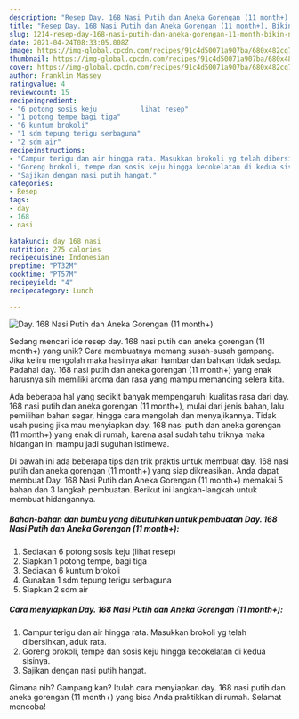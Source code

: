 ```yaml
---
description: "Resep Day. 168 Nasi Putih dan Aneka Gorengan (11 month+), Bikin Ngiler"
title: "Resep Day. 168 Nasi Putih dan Aneka Gorengan (11 month+), Bikin Ngiler"
slug: 1214-resep-day-168-nasi-putih-dan-aneka-gorengan-11-month-bikin-ngiler
date: 2021-04-24T08:33:05.008Z
image: https://img-global.cpcdn.com/recipes/91c4d50071a907ba/680x482cq70/day-168-nasi-putih-dan-aneka-gorengan-11-month-foto-resep-utama.jpg
thumbnail: https://img-global.cpcdn.com/recipes/91c4d50071a907ba/680x482cq70/day-168-nasi-putih-dan-aneka-gorengan-11-month-foto-resep-utama.jpg
cover: https://img-global.cpcdn.com/recipes/91c4d50071a907ba/680x482cq70/day-168-nasi-putih-dan-aneka-gorengan-11-month-foto-resep-utama.jpg
author: Franklin Massey
ratingvalue: 4
reviewcount: 15
recipeingredient:
- "6 potong sosis keju           lihat resep"
- "1 potong tempe bagi tiga"
- "6 kuntum brokoli"
- "1 sdm tepung terigu serbaguna"
- "2 sdm air"
recipeinstructions:
- "Campur terigu dan air hingga rata. Masukkan brokoli yg telah dibersihkan, aduk rata."
- "Goreng brokoli, tempe dan sosis keju hingga kecokelatan di kedua sisinya."
- "Sajikan dengan nasi putih hangat."
categories:
- Resep
tags:
- day
- 168
- nasi

katakunci: day 168 nasi 
nutrition: 275 calories
recipecuisine: Indonesian
preptime: "PT32M"
cooktime: "PT57M"
recipeyield: "4"
recipecategory: Lunch

---
```



![Day. 168 Nasi Putih dan Aneka Gorengan (11 month+)](https://img-global.cpcdn.com/recipes/91c4d50071a907ba/680x482cq70/day-168-nasi-putih-dan-aneka-gorengan-11-month-foto-resep-utama.jpg)

Sedang mencari ide resep day. 168 nasi putih dan aneka gorengan (11 month+) yang unik? Cara membuatnya memang susah-susah gampang. Jika keliru mengolah maka hasilnya akan hambar dan bahkan tidak sedap. Padahal day. 168 nasi putih dan aneka gorengan (11 month+) yang enak harusnya sih memiliki aroma dan rasa yang mampu memancing selera kita.

Ada beberapa hal yang sedikit banyak mempengaruhi kualitas rasa dari day. 168 nasi putih dan aneka gorengan (11 month+), mulai dari jenis bahan, lalu pemilihan bahan segar, hingga cara mengolah dan menyajikannya. Tidak usah pusing jika mau menyiapkan day. 168 nasi putih dan aneka gorengan (11 month+) yang enak di rumah, karena asal sudah tahu triknya maka hidangan ini mampu jadi suguhan istimewa.




Di bawah ini ada beberapa tips dan trik praktis untuk membuat day. 168 nasi putih dan aneka gorengan (11 month+) yang siap dikreasikan. Anda dapat membuat Day. 168 Nasi Putih dan Aneka Gorengan (11 month+) memakai 5 bahan dan 3 langkah pembuatan. Berikut ini langkah-langkah untuk membuat hidangannya.

<!--inarticleads1-->

##### Bahan-bahan dan bumbu yang dibutuhkan untuk pembuatan Day. 168 Nasi Putih dan Aneka Gorengan (11 month+):

1. Sediakan 6 potong sosis keju           (lihat resep)
1. Siapkan 1 potong tempe, bagi tiga
1. Sediakan 6 kuntum brokoli
1. Gunakan 1 sdm tepung terigu serbaguna
1. Siapkan 2 sdm air




<!--inarticleads2-->

##### Cara menyiapkan Day. 168 Nasi Putih dan Aneka Gorengan (11 month+):

1. Campur terigu dan air hingga rata. Masukkan brokoli yg telah dibersihkan, aduk rata.
1. Goreng brokoli, tempe dan sosis keju hingga kecokelatan di kedua sisinya.
1. Sajikan dengan nasi putih hangat.




Gimana nih? Gampang kan? Itulah cara menyiapkan day. 168 nasi putih dan aneka gorengan (11 month+) yang bisa Anda praktikkan di rumah. Selamat mencoba!

